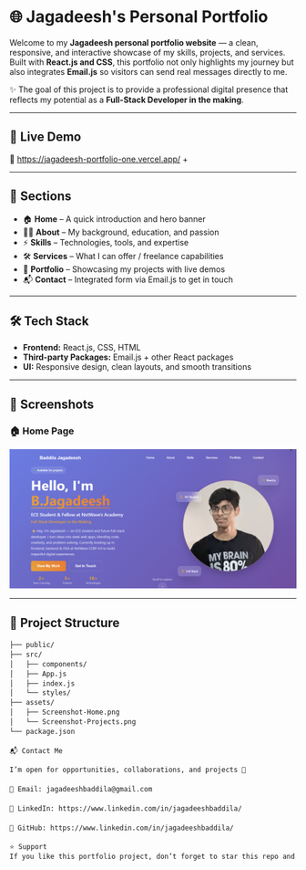 # 🌐 Jagadeesh's Personal Portfolio

Welcome to my **Jagadeesh personal portfolio website** — a clean, responsive, and interactive showcase of my skills, projects, and services.  
Built with **React.js and CSS**, this portfolio not only highlights my journey but also integrates **Email.js** so visitors can send real messages directly to me.  

✨ The goal of this project is to provide a professional digital presence that reflects my potential as a **Full-Stack Developer in the making**.

---

## 🚀 Live Demo
🔗 https://jagadeesh-portfolio-one.vercel.app/ 
+

---

## 📖 Sections
- 🏠 **Home** – A quick introduction and hero banner  
- 👨‍💼 **About** – My background, education, and passion  
- ⚡ **Skills** – Technologies, tools, and expertise  
- 🛠 **Services** – What I can offer / freelance capabilities  
- 📂 **Portfolio** – Showcasing my projects with live demos  
- 📬 **Contact** – Integrated form via Email.js to get in touch  

---

## 🛠️ Tech Stack
- **Frontend:** React.js, CSS, HTML  
- **Third-party Packages:** Email.js + other React packages  
- **UI:** Responsive design, clean layouts, and smooth transitions  

---

## 📸 Screenshots

### 🏠 Home Page
![alt text](<Screenshot 2025-08-30 121244.png>)


---

## 📂 Project Structure
```bash
├── public/
├── src/
│   ├── components/
│   ├── App.js
│   ├── index.js
│   └── styles/
├── assets/
│   ├── Screenshot-Home.png
│   └── Screenshot-Projects.png
└── package.json

📬 Contact Me

I’m open for opportunities, collaborations, and projects 🚀

📧 Email: jagadeeshbaddila@gmail.com

💼 LinkedIn: https://www.linkedin.com/in/jagadeeshbaddila/

🐙 GitHub: https://www.linkedin.com/in/jagadeeshbaddila/

⭐ Support
If you like this portfolio project, don’t forget to star this repo and share feedback!